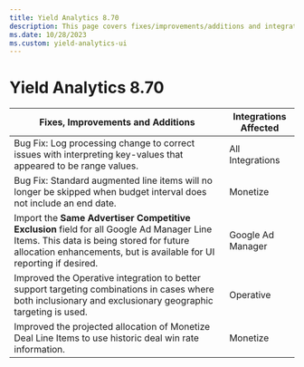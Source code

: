 ```yaml
---
title: Yield Analytics 8.70
description: This page covers fixes/improvements/additions and integrations affected in Yield Analytics 8.70.
ms.date: 10/28/2023
ms.custom: yield-analytics-ui
---
```


# Yield Analytics 8.70

| Fixes, Improvements and Additions | Integrations Affected |
|--|--|
| Bug Fix: Log processing change to correct issues with interpreting key-values that appeared to be range values. | All Integrations |
| Bug Fix: Standard augmented line items will no longer be skipped when budget interval does not include an end date. | Monetize |
| Import the **Same Advertiser Competitive Exclusion** field for all Google Ad Manager Line Items.  This data is being stored for future allocation enhancements, but is available for UI reporting if desired. | Google Ad Manager |
| Improved the Operative integration to better support targeting combinations in cases where both inclusionary and exclusionary geographic targeting is used. | Operative |
| Improved the projected allocation of Monetize Deal Line Items to use historic deal win rate information. | Monetize |
